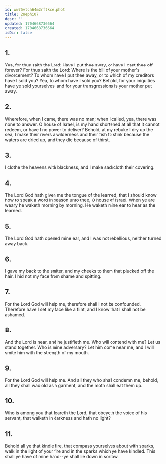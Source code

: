 ```yaml
---
id: ww75vtch64m2rftkcelphot
title: 2nephi07
desc: ''
updated: 1704668736664
created: 1704668736664
isDir: false
---
```

## 1.
Yea, for thus saith the Lord: Have I put thee away, or have I cast thee off forever? For thus saith the Lord: Where is the bill of your mother's divorcement? To whom have I put thee away, or to which of my creditors have I sold you? Yea, to whom have I sold you? Behold, for your iniquities have ye sold yourselves, and for your transgressions is your mother put away.
## 2.
Wherefore, when I came, there was no man; when I called, yea, there was none to answer. O house of Israel, is my hand shortened at all that it cannot redeem, or have I no power to deliver? Behold, at my rebuke I dry up the sea, I make their rivers a wilderness and their fish to stink because the waters are dried up, and they die because of thirst.
## 3.
I clothe the heavens with blackness, and I make sackcloth their covering.
## 4.
The Lord God hath given me the tongue of the learned, that I should know how to speak a word in season unto thee, O house of Israel. When ye are weary he waketh morning by morning. He waketh mine ear to hear as the learned.
## 5.
The Lord God hath opened mine ear, and I was not rebellious, neither turned away back.
## 6.
I gave my back to the smiter, and my cheeks to them that plucked off the hair. I hid not my face from shame and spitting.
## 7.
For the Lord God will help me, therefore shall I not be confounded. Therefore have I set my face like a flint, and I know that I shall not be ashamed.
## 8.
And the Lord is near, and he justifieth me. Who will contend with me? Let us stand together. Who is mine adversary? Let him come near me, and I will smite him with the strength of my mouth.
## 9.
For the Lord God will help me. And all they who shall condemn me, behold, all they shall wax old as a garment, and the moth shall eat them up.
## 10.
Who is among you that feareth the Lord, that obeyeth the voice of his servant, that walketh in darkness and hath no light?
## 11.
Behold all ye that kindle fire, that compass yourselves about with sparks, walk in the light of your fire and in the sparks which ye have kindled. This shall ye have of mine hand--ye shall lie down in sorrow.
